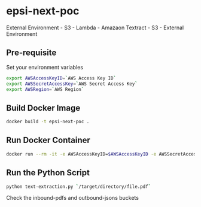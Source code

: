 # epsi-next-poc
External Environment - S3 - Lambda - Amazaon Textract - S3 - External Environment

## Pre-requisite
Set your environment variables
```bash
export AWSAccessKeyID=`AWS Access Key ID`
export AWSSecretAccessKey=`AWS Secret Access Key`
export AWSRegion=`AWS Region`
```

## Build Docker Image
```bash
docker build -t epsi-next-poc .
```

## Run Docker Container
```bash
docker run --rm -it -e AWSAccessKeyID=$AWSAccessKeyID -e AWSSecretAccessKey=$AWSSecretAccessKey -e AWSRegion=$AWSRegion -v `/local/directory/`:`/target/directory/` epsi-next-poc /bin/bash
```

## Run the Python Script
```bash
python text-extraction.py `/target/directory/file.pdf`
```

Check the inbound-pdfs and outbound-jsons buckets